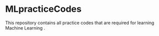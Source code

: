 # MLpracticeCodes
This repository contains all practice codes that are required for learning Machine Learning .
